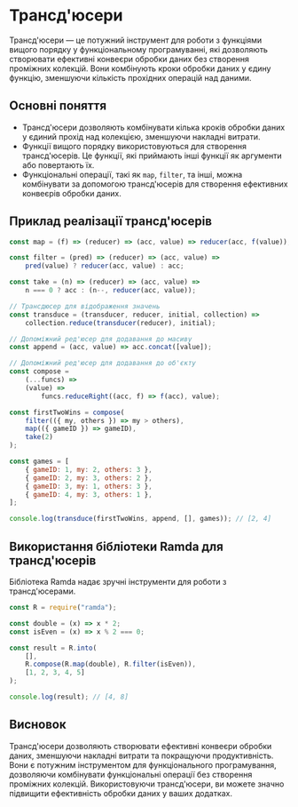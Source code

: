 # Трансд'юсери

Трансд'юсери — це потужний інструмент для роботи з функціями вищого порядку у функціональному програмуванні, які дозволяють створювати ефективні конвеєри обробки даних без створення проміжних колекцій. Вони комбінують кроки обробки даних у єдину функцію, зменшуючи кількість прохідних операцій над даними.

## Основні поняття

-   Трансд'юсери дозволяють комбінувати кілька кроків обробки даних у єдиний прохід над колекцією, зменшуючи накладні витрати.
-   Функції вищого порядку використовуються для створення трансд'юсерів. Це функції, які приймають інші функції як аргументи або повертають їх.
-   Функціональні операції, такі як `map`, `filter`, та інші, можна комбінувати за допомогою трансд'юсерів для створення ефективних конвеєрів обробки даних.

## Приклад реалізації трансд'юсерів

```js
const map = (f) => (reducer) => (acc, value) => reducer(acc, f(value));

const filter = (pred) => (reducer) => (acc, value) =>
    pred(value) ? reducer(acc, value) : acc;

const take = (n) => (reducer) => (acc, value) =>
    n === 0 ? acc : (n--, reducer(acc, value));

// Трансдюсер для відображення значень
const transduce = (transducer, reducer, initial, collection) =>
    collection.reduce(transducer(reducer), initial);

// Допоміжний ред'юсер для додавання до масиву
const append = (acc, value) => acc.concat([value]);

// Допоміжний ред'юсер для додавання до об'єкту
const compose =
    (...funcs) =>
    (value) =>
        funcs.reduceRight((acc, f) => f(acc), value);

const firstTwoWins = compose(
    filter(({ my, others }) => my > others),
    map(({ gameID }) => gameID),
    take(2)
);

const games = [
    { gameID: 1, my: 2, others: 3 },
    { gameID: 2, my: 3, others: 2 },
    { gameID: 3, my: 1, others: 3 },
    { gameID: 4, my: 3, others: 1 },
];

console.log(transduce(firstTwoWins, append, [], games)); // [2, 4]
```

## Використання бібліотеки Ramda для трансд'юсерів

Бібліотека Ramda надає зручні інструменти для роботи з трансд'юсерами.

```js
const R = require("ramda");

const double = (x) => x * 2;
const isEven = (x) => x % 2 === 0;

const result = R.into(
    [],
    R.compose(R.map(double), R.filter(isEven)),
    [1, 2, 3, 4, 5]
);

console.log(result); // [4, 8]
```

## Висновок

Трансд'юсери дозволяють створювати ефективні конвеєри обробки даних, зменшуючи накладні витрати та покращуючи продуктивність. Вони є потужним інструментом для функціонального програмування, дозволяючи комбінувати функціональні операції без створення проміжних колекцій. Використовуючи трансд'юсери, ви можете значно підвищити ефективність обробки даних у ваших додатках.
